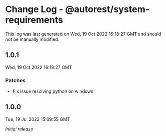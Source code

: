 # Change Log - @autorest/system-requirements

This log was last generated on Wed, 19 Oct 2022 16:18:27 GMT and should not be manually modified.

## 1.0.1
Wed, 19 Oct 2022 16:18:27 GMT

### Patches

- Fix issue resolving python on windows

## 1.0.0
Tue, 19 Jul 2022 15:09:55 GMT

_Initial release_

